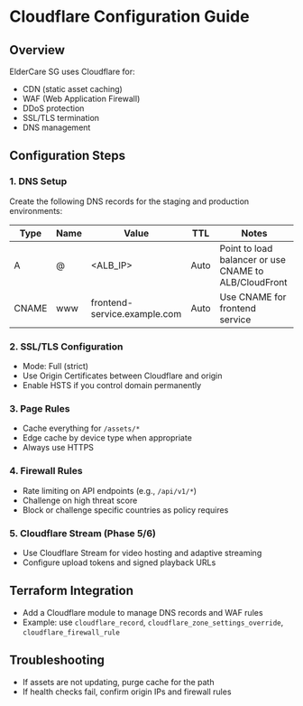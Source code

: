 # Cloudflare Configuration Guide

## Overview
ElderCare SG uses Cloudflare for:
- CDN (static asset caching)
- WAF (Web Application Firewall)
- DDoS protection
- SSL/TLS termination
- DNS management

## Configuration Steps

### 1. DNS Setup
Create the following DNS records for the staging and production environments:

| Type | Name | Value | TTL | Notes |
|------|------|-------|-----|-------|
| A | @ | <ALB_IP> | Auto | Point to load balancer or use CNAME to ALB/CloudFront |
| CNAME | www | frontend-service.example.com | Auto | Use CNAME for frontend service |

### 2. SSL/TLS Configuration
- Mode: Full (strict)
- Use Origin Certificates between Cloudflare and origin
- Enable HSTS if you control domain permanently

### 3. Page Rules
- Cache everything for `/assets/*`
- Edge cache by device type when appropriate
- Always use HTTPS

### 4. Firewall Rules
- Rate limiting on API endpoints (e.g., `/api/v1/*`)
- Challenge on high threat score
- Block or challenge specific countries as policy requires

### 5. Cloudflare Stream (Phase 5/6)
- Use Cloudflare Stream for video hosting and adaptive streaming
- Configure upload tokens and signed playback URLs

## Terraform Integration
- Add a Cloudflare module to manage DNS records and WAF rules
- Example: use `cloudflare_record`, `cloudflare_zone_settings_override`, `cloudflare_firewall_rule`

## Troubleshooting
- If assets are not updating, purge cache for the path
- If health checks fail, confirm origin IPs and firewall rules
